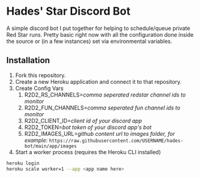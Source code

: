 # Hades' Star Discord Bot

A simple discord bot I put together for helping to schedule/queue private Red Star runs. Pretty basic right now with all
the configuration done inside the source or (in a few instances) set via environmental variables.

## Installation

1. Fork this repository.
2. Create a new Heroku application and connect it to that repository.
3. Create Config Vars
    1. R2D2_RS_CHANNELS=_comma seperated redstar channel ids to monitor_
    2. R2D2_FUN_CHANNELS=_comma seperated fun channel ids to monitor_
    3. R2D2_CLIENT_ID=_client id of your discord app_
    4. R2D2_TOKEN=_bot token of your discord app's bot_
    5. R2D2_IMAGES_URL=_github content url to images folder, for example:_
        `https://raw.githubusercontent.com/USERNAME/hades-bot/main/app/images`
4. Start a worker process (requires the Heroku CLI installed)

```bash
heroku login
heroku scale worker=1 --app <app name here>
```
